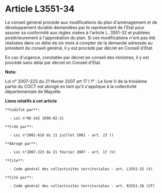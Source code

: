 # Article L3551-34

Le conseil général procède aux modifications du plan d'aménagement et de développement durable demandées par le représentant
de l'Etat pour assurer sa conformité aux règles visées à l'article L. 3551-32 et publiées postérieurement à l'approbation du
plan. Si ces modifications n'ont pas été réalisées dans un délai de six mois à compter de la demande adressée au président du
conseil général, il y est procédé par décret en Conseil d'Etat. 

En cas d'urgence, constatée par décret en conseil des ministres, il y est procédé sans délai par décret en Conseil d'Etat.

**Nota:**

Loi n° 2007-223 du 21 février 2007 art 17 I 1° : Le livre V de la troisième partie du CGCT est abrogé en tant qu'il
s'applique à la collectivité départementale de Mayotte.

**Liens relatifs à cet article**

	**Codifié par**:

	  - Loi n°96-142 1996-02-21

	**Créé par**:

	  - Loi n°2001-616 du 11 juillet 2001 - art. 23 ()

	**Abrogé par**:

	  - Loi n°2007-223 du 21 février 2007 - art. 17 (V)

	**Cite**:

	  - Code général des collectivités territoriales - art. L3551-32 (V)

	**Cité par**:

	  - Code général des collectivités territoriales - art. R3551-26 (VT)
